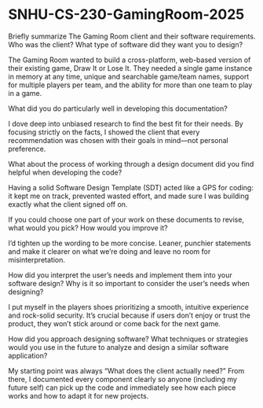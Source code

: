 # SNHU-CS-230-GamingRoom-2025

Briefly summarize The Gaming Room client and their software requirements. Who was the client? What type of software did they want you to design?

The Gaming Room wanted to build a cross-platform, web-based version of their existing game, Draw It or Lose It. They needed a single game instance in memory at any time, unique and searchable game/team names, support for multiple players per team, and the ability for more than one team to play in a game.

What did you do particularly well in developing this documentation?

I dove deep into unbiased research to find the best fit for their needs. By focusing strictly on the facts, I showed the client that every recommendation was chosen with their goals in mind—not personal preference.

What about the process of working through a design document did you find helpful when developing the code?

Having a solid Software Design Template (SDT) acted like a GPS for coding: it kept me on track, prevented wasted effort, and made sure I was building exactly what the client signed off on.

If you could choose one part of your work on these documents to revise, what would you pick? How would you improve it?

I’d tighten up the wording to be more concise. Leaner, punchier statements and make it clearer on what we’re doing and leave no room for misinterpretation.

How did you interpret the user’s needs and implement them into your software design? Why is it so important to consider the user’s needs when designing?

I put myself in the players shoes prioritizing a smooth, intuitive experience and rock-solid security. It’s crucial because if users don’t enjoy or trust the product, they won’t stick around or come back for the next game.

How did you approach designing software? What techniques or strategies would you use in the future to analyze and design a similar software application?

My starting point was always “What does the client actually need?” From there, I documented every component clearly so anyone (including my future self) can pick up the code and immediately see how each piece works and how to adapt it for new projects.
